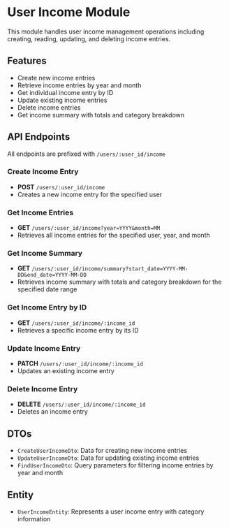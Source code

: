# User Income Module

This module handles user income management operations including creating, reading, updating, and deleting income entries.

## Features

- Create new income entries
- Retrieve income entries by year and month
- Get individual income entry by ID
- Update existing income entries
- Delete income entries
- Get income summary with totals and category breakdown

## API Endpoints

All endpoints are prefixed with `/users/:user_id/income`

### Create Income Entry
- **POST** `/users/:user_id/income`
- Creates a new income entry for the specified user

### Get Income Entries
- **GET** `/users/:user_id/income?year=YYYY&month=MM`
- Retrieves all income entries for the specified user, year, and month

### Get Income Summary
- **GET** `/users/:user_id/income/summary?start_date=YYYY-MM-DD&end_date=YYYY-MM-DD`
- Retrieves income summary with totals and category breakdown for the specified date range

### Get Income Entry by ID
- **GET** `/users/:user_id/income/:income_id`
- Retrieves a specific income entry by its ID

### Update Income Entry
- **PATCH** `/users/:user_id/income/:income_id`
- Updates an existing income entry

### Delete Income Entry
- **DELETE** `/users/:user_id/income/:income_id`
- Deletes an income entry

## DTOs

- `CreateUserIncomeDto`: Data for creating new income entries
- `UpdateUserIncomeDto`: Data for updating existing income entries
- `FindUserIncomeDto`: Query parameters for filtering income entries by year and month

## Entity

- `UserIncomeEntity`: Represents a user income entry with category information
